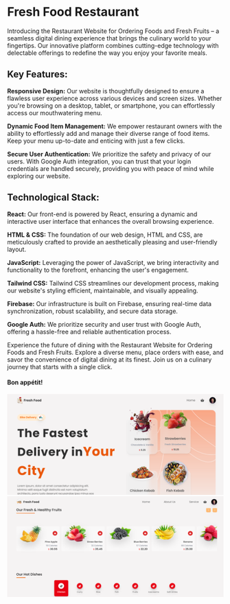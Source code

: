 <h1>Fresh Food Restaurant</h1>

<p>Introducing the Restaurant Website for Ordering Foods and Fresh Fruits – a seamless digital dining experience that brings the culinary world to your fingertips. Our innovative platform combines cutting-edge technology with delectable offerings to redefine the way you enjoy your favorite meals.</p>

<h2>Key Features:</h2>

<p><b>Responsive Design:</b> Our website is thoughtfully designed to ensure a flawless user experience across various devices and screen sizes. Whether you're browsing on a desktop, tablet, or smartphone, you can effortlessly access our mouthwatering menu.</p>

<p><b>Dynamic Food Item Management:</b> We empower restaurant owners with the ability to effortlessly add and manage their diverse range of food items. Keep your menu up-to-date and enticing with just a few clicks.</p>

<P><b>Secure User Authentication:</b> We prioritize the safety and privacy of our users. With Google Auth integration, you can trust that your login credentials are handled securely, providing you with peace of mind while exploring our website.</P>

<h2>Technological Stack:</h2>

<p><b>React:</b> Our front-end is powered by React, ensuring a dynamic and interactive user interface that enhances the overall browsing experience.</p>

<p><b>HTML & CSS:</b> The foundation of our web design, HTML and CSS, are meticulously crafted to provide an aesthetically pleasing and user-friendly layout.</p>

<p><b>JavaScript:</b> Leveraging the power of JavaScript, we bring interactivity and functionality to the forefront, enhancing the user's engagement.</p>

<p><b>Tailwind CSS:</b> Tailwind CSS streamlines our development process, making our website's styling efficient, maintainable, and visually appealing.</p>

<p><b>Firebase:</b> Our infrastructure is built on Firebase, ensuring real-time data synchronization, robust scalability, and secure data storage.</p>

<p><b>Google Auth:</b> We prioritize security and user trust with Google Auth, offering a hassle-free and reliable authentication process.</p>

<p>Experience the future of dining with the Restaurant Website for Ordering Foods and Fresh Fruits. Explore a diverse menu, place orders with ease, and savor the convenience of digital dining at its finest. Join us on a culinary journey that starts with a single click.</p>

<h4>Bon appétit!</h4>

<img width="946" alt="Fresh Food" src="./src/img/Fresh Food.PNG">
<img width="946" alt="Fresh Food" src="./src/img/FreshFood !.PNG">
